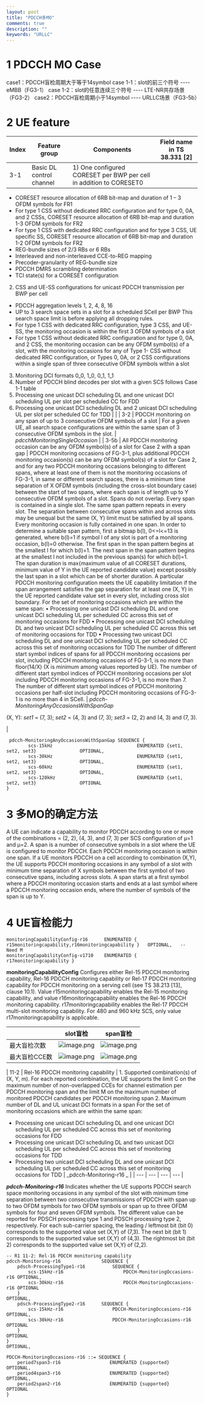 ```yaml
---
layout: post
title: "PDCCH多MO"
comments: true
description: ""
keywords: "URLLC"
---
```



# 1 PDCCH MO Case
case1：PDCCH盲检周期大于等于14symbol
case 1-1：slot的前三个符号     ---- eMBB（FG3-1）
case 1-2：slot的任意连续三个符号    ---- LTE-NR共存场景（FG3-2）
case2：PDCCH盲检周期小于14symbol  ---- URLLC场景（FG3-5b）

# 2 UE feature
| **Index** | **Feature group** | **Components** | **Field name in TS 38.331 [2]** |
| --- | --- | --- | --- |
| 3-1 | Basic DL control channel | 1) One configured CORESET per BWP per cell in addition to CORESET0
- CORESET resource allocation of 6RB bit-map and duration of 1 – 3 OFDM symbols for FR1
- For type 1 CSS without dedicated RRC configuration and for type 0, 0A, and 2 CSSs, CORESET resource allocation of 6RB bit-map and duration 1-3 OFDM symbols for FR2
- For type 1 CSS with dedicated RRC configuration and for type 3 CSS, UE specific SS, CORESET resource allocation of 6RB bit-map and duration 1-2 OFDM symbols for FR2
- REG-bundle sizes of 2/3 RBs or 6 RBs
- Interleaved and non-interleaved CCE-to-REG mapping
- Precoder-granularity of REG-bundle size
- PDCCH DMRS scrambling determination
- TCI state(s) for a CORESET configuration
2) CSS and UE-SS configurations for unicast PDCCH transmission per BWP per cell
- PDCCH aggregation levels 1, 2, 4, 8, 16
- UP to 3 search space sets in a slot for a scheduled SCell per BWP
This search space limit is before applying all dropping rules.
- For type 1 CSS with dedicated RRC configuration, type 3 CSS, and UE-SS, the monitoring occasion is within the first 3 OFDM symbols of a slot
- For type 1 CSS without dedicated RRC configuration and for type 0, 0A, and 2 CSS, the monitoring occasion can be any OFDM symbol(s) of a slot, with the monitoring occasions for any of Type 1- CSS without dedicated RRC configuration, or Types 0, 0A, or 2 CSS configurations within a single span of three consecutive OFDM symbols within a slot
3) Monitoring DCI formats 0_0, 1_0, 0_1, 1_1
4) Number of PDCCH blind decodes per slot with a given SCS follows Case 1-1 table
5) Processing one unicast DCI scheduling DL and one unicast DCI scheduling UL per slot per scheduled CC for FDD
6) Processing one unicast DCI scheduling DL and 2 unicast DCI scheduling UL per slot per scheduled CC for TDD |  |
| 3-2 | PDCCH monitoring on any span of up to 3 consecutive OFDM symbols of a slot | For a given UE, all search space configurations are within the same span of 3 consecutive OFDM symbols in the slot. | _pdcchMonitoringSingleOccasion_ |
| 3-5b | All PDCCH monitoring occasion can be any OFDM symbol(s) of a slot for Case 2 with a span gap | PDCCH monitoring occasions of FG-3-1, plus additional  PDCCH monitoring occasion(s) can be any OFDM symbol(s) of a slot for Case 2, and for any two PDCCH monitoring occasions belonging to different spans, where at least one of them is not the monitoring occasions of FG-3-1, in same or different search spaces, there is a minimum time separation of X OFDM symbols (including the cross-slot boundary case) between the start of two spans, where each span is of length up to Y consecutive OFDM symbols of a slot. Spans do not overlap. Every span is contained in a single slot. The same span pattern repeats in every slot. The separation between consecutive spans within and across slots may be unequal but the same (X, Y) limit must be satisfied by all spans.  Every monitoring occasion is fully contained in one span. In order to determine a suitable span pattern, first a bitmap b(l), 0<=l<=13 is generated, where b(l)=1 if symbol l of any slot is part of a monitoring occasion, b(l)=0 otherwise. The first span in the span pattern begins at the smallest l for which b(l)=1. The next span in the span pattern begins at the smallest l not included in the previous span(s) for which b(l)=1. The span duration is max{maximum value of all CORESET durations, minimum value of Y in the UE reported candidate value} except possibly the last span in a slot which can be of shorter duration. A particular PDCCH monitoring configuration meets the UE capability limitation if the span arrangement satisfies the gap separation for at least one (X, Y) in the UE reported candidate value set in every slot, including cross slot boundary.
For the set of monitoring occasions which are within the same span:
•	Processing one unicast DCI scheduling DL and one unicast DCI scheduling UL per scheduled CC across this set of monitoring occasions for FDD
•	Processing one unicast DCI scheduling DL and two unicast DCI scheduling UL per scheduled CC across this set of monitoring occasions for TDD
•	Processing two unicast DCI scheduling DL and one unicast DCI scheduling UL per scheduled CC across this set of monitoring occasions for TDD
The number of different start symbol indices of spans for all PDCCH monitoring occasions per slot, including PDCCH monitoring occasions of FG-3-1, is no more than floor(14/X) (X is minimum among values reported by UE).
The number of different start symbol indices of PDCCH monitoring occasions per slot including PDCCH monitoring occasions of FG-3-1, is no more than 7.
The number of different start symbol indices of PDCCH monitoring occasions per half-slot including PDCCH monitoring occasions of FG-3-1 is no more than 4 in SCell. | _pdcch-MonitoringAnyOccasionsWithSpanGap_

(X, Y):
_set1_ = (7, 3);
_set2_ = (4, 3) and (7, 3);
_set3_ = (2, 2) and (4, 3) and (7, 3).

 |


```
 pdcch-MonitoringAnyOccasionsWithSpanGap SEQUENCE {
        scs-15kHz                               ENUMERATED {set1, set2, set3}                OPTIONAL,
        scs-30kHz                               ENUMERATED {set1, set2, set3}                OPTIONAL,
        scs-60kHz                               ENUMERATED {set1, set2, set3}                OPTIONAL,
        scs-120kHz                              ENUMERATED {set1, set2, set3}                OPTIONAL
}   
```

# 3 多MO的确定方法
A UE can indicate a capability to monitor PDCCH according to one or more of the combinations  = (2, 2), (4, 3), and (7, 3) per SCS configuration of  μ=1 and μ=2. 
A span is a number of consecutive symbols in a slot where the UE is configured to monitor PDCCH. Each PDCCH monitoring occasion is within one span. 
If a UE monitors PDCCH on a cell according to combination (X,Y), the UE supports PDCCH monitoring occasions in any symbol of a slot with minimum time separation of  X symbols between the first symbol of two consecutive spans, including across slots. A span starts at a first symbol where a PDCCH monitoring occasion starts and ends at a last symbol where a PDCCH monitoring occasion ends, where the number of symbols of the span is up to Y. 

# 4 UE盲检能力

```
monitoringCapabilityConfig-r16      ENUMERATED { r15monitoringcapability,r16monitoringcapability }   OPTIONAL,   -- Need M
monitoringCapabilityConfig-v1710    ENUMERATED { r17monitoringcapability }
```
**monitoringCapabilityConfig**
Configures either Rel-15 PDCCH monitoring capability, Rel-16 PDCCH monitoring capability or Rel-17 PDCCH monitoring capability for PDCCH monitoring on a serving cell (see TS 38.213 [13], clause 10.1). Value r15monitoringcapability enables the Rel-15 monitoring capability, and value r16monitoringcapability enables the Rel-16 PDCCH monitoring capability. r17monitoringcapability enables the Rel-17 PDCCH multi-slot monitoring capability. For 480 and 960 kHz SCS, only value r17monitoringcapability is applicable.


|  | slot盲检 | span盲检 |
| --- | --- | --- |
| 最大盲检次数 | ![image.png](https://cdn.nlark.com/yuque/0/2022/png/2329343/1660973195124-def77ab1-8676-4d9f-8041-4ce16b2e1ed7.png#averageHue=%23e8e6e5&clientId=u1ed3f334-b538-4&from=paste&height=157&id=J4miX&originHeight=157&originWidth=718&originalType=binary&ratio=1&rotation=0&showTitle=false&size=12392&status=done&style=none&taskId=uc11e1d2d-4ff5-4602-a84e-0e9588f3c93&title=&width=718) | ![image.png](https://cdn.nlark.com/yuque/0/2022/png/2329343/1660973206158-a712599b-3d65-474b-9671-ed8fb7ba1eff.png#averageHue=%23e8e6e4&clientId=u1ed3f334-b538-4&from=paste&height=164&id=pvtfK&originHeight=164&originWidth=646&originalType=binary&ratio=1&rotation=0&showTitle=false&size=15887&status=done&style=none&taskId=u0e333358-ca53-4f6f-afa6-e0978ceba1a&title=&width=646) |
| 最大盲检CCE数 | ![image.png](https://cdn.nlark.com/yuque/0/2022/png/2329343/1660973239874-ba494060-55d1-4c5c-b283-5d117ad860cc.png#averageHue=%23e9e6e5&clientId=u1ed3f334-b538-4&from=paste&height=152&id=M6MGd&originHeight=152&originWidth=700&originalType=binary&ratio=1&rotation=0&showTitle=false&size=11845&status=done&style=none&taskId=u6c5296e0-7998-4f04-be8a-c75e7849f19&title=&width=700) | ![image.png](https://cdn.nlark.com/yuque/0/2022/png/2329343/1660973256564-f033af95-d893-4bf9-9f91-a554483bf082.png#averageHue=%23eae7e6&clientId=u1ed3f334-b538-4&from=paste&height=161&id=k09dP&originHeight=161&originWidth=669&originalType=binary&ratio=1&rotation=0&showTitle=false&size=15828&status=done&style=none&taskId=uff2cb71d-5dbb-4751-9ead-c07c17233cd&title=&width=669) |


| 11-2 | Rel-16 PDCCH monitoring capability | 1.	Supported combination(s) of (X, Y, m). For each reported combination, the UE supports the limit C on the maximum number of non-overlapped CCEs for channel estimation per PDCCH monitoring span and the limit M on the maximum number of monitored PDCCH candidates per PDCCH monitoring span
2.	Maximum number of DL and UL unicast DCI formats in a span
For the set of monitoring occasions which are within the same span:
-	Processing one unicast DCI scheduling DL and one unicast DCI scheduling UL per scheduled CC across this set of monitoring occasions for FDD
-	Processing one unicast DCI scheduling DL and two unicast DCI scheduling UL per scheduled CC across this set of monitoring occasions for TDD
-	Processing two unicast DCI scheduling DL and one unicast DCI scheduling UL per scheduled CC across this set of monitoring occasions for TDD | _pdcch-Monitoring-r16 _ |
| --- | --- | --- | --- |


**_pdcch-Monitoring-r16_**
Indicates whether the UE supports PDCCH search space monitoring occasions in any symbol of the slot with minimum time separation between two consecutive transmissions of PDCCH with span up to two OFDM symbols for two OFDM symbols or span up to three OFDM symbols for four and seven OFDM symbols. The different value can be reported for PDSCH processing type 1 and PDSCH processing type 2, respectively. For each sub-carrier spacing, the leading / leftmost bit (bit 0) corresponds to the supported value set (X,Y) of (7,3). The next bit (bit 1) corresponds to the supported value set (X,Y) of (4,3). The rightmost bit (bit 2) corresponds to the supported value set (X,Y) of (2,2).

```
-- R1 11-2: Rel-16 PDCCH monitoring capability
pdcch-Monitoring-r16               SEQUENCE {
    pdsch-ProcessingType1-r16          SEQUENCE {
        scs-15kHz-r16                      PDCCH-MonitoringOccasions-r16 OPTIONAL,
        scs-30kHz-r16                      PDCCH-MonitoringOccasions-r16 OPTIONAL
    }                                                                    OPTIONAL,
    pdsch-ProcessingType2-r16      SEQUENCE {
        scs-15kHz-r16                  PDCCH-MonitoringOccasions-r16     OPTIONAL,
        scs-30kHz-r16                  PDCCH-MonitoringOccasions-r16     OPTIONAL
    }                                                                    OPTIONAL
}                                                                        OPTIONAL,

PDCCH-MonitoringOccasions-r16 ::= SEQUENCE {
    period7span3-r16                  ENUMERATED {supported}                 OPTIONAL,
    period4span3-r16                  ENUMERATED {supported}                 OPTIONAL,
    period2span2-r16                  ENUMERATED {supported}                 OPTIONAL
}
```



